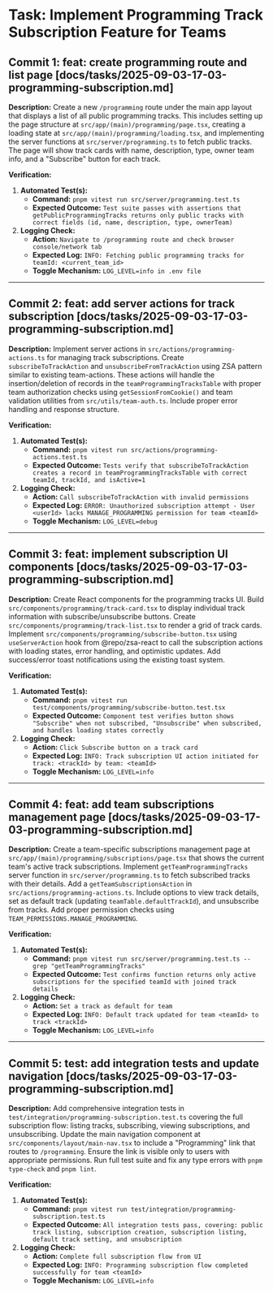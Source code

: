 # Task: Implement Programming Track Subscription Feature for Teams

## Commit 1: feat: create programming route and list page [docs/tasks/2025-09-03-17-03-programming-subscription.md]
**Description:**
Create a new `/programming` route under the main app layout that displays a list of all public programming tracks. This includes setting up the page structure at `src/app/(main)/programming/page.tsx`, creating a loading state at `src/app/(main)/programming/loading.tsx`, and implementing the server functions at `src/server/programming.ts` to fetch public tracks. The page will show track cards with name, description, type, owner team info, and a "Subscribe" button for each track.

**Verification:**
1.  **Automated Test(s):**
    *   **Command:** `pnpm vitest run src/server/programming.test.ts`
    *   **Expected Outcome:** `Test suite passes with assertions that getPublicProgrammingTracks returns only public tracks with correct fields (id, name, description, type, ownerTeam)`
2.  **Logging Check:**
    *   **Action:** `Navigate to /programming route and check browser console/network tab`
    *   **Expected Log:** `INFO: Fetching public programming tracks for teamId: <current_team_id>`
    *   **Toggle Mechanism:** `LOG_LEVEL=info in .env file`

---

## Commit 2: feat: add server actions for track subscription [docs/tasks/2025-09-03-17-03-programming-subscription.md]
**Description:**
Implement server actions in `src/actions/programming-actions.ts` for managing track subscriptions. Create `subscribeToTrackAction` and `unsubscribeFromTrackAction` using ZSA pattern similar to existing team-actions. These actions will handle the insertion/deletion of records in the `teamProgrammingTracksTable` with proper team authorization checks using `getSessionFromCookie()` and team validation utilities from `src/utils/team-auth.ts`. Include proper error handling and response structure.

**Verification:**
1.  **Automated Test(s):**
    *   **Command:** `pnpm vitest run src/actions/programming-actions.test.ts`
    *   **Expected Outcome:** `Tests verify that subscribeToTrackAction creates a record in teamProgrammingTracksTable with correct teamId, trackId, and isActive=1`
2.  **Logging Check:**
    *   **Action:** `Call subscribeToTrackAction with invalid permissions`
    *   **Expected Log:** `ERROR: Unauthorized subscription attempt - User <userId> lacks MANAGE_PROGRAMMING permission for team <teamId>`
    *   **Toggle Mechanism:** `LOG_LEVEL=debug`

---

## Commit 3: feat: implement subscription UI components [docs/tasks/2025-09-03-17-03-programming-subscription.md]
**Description:**
Create React components for the programming tracks UI. Build `src/components/programming/track-card.tsx` to display individual track information with subscribe/unsubscribe buttons. Create `src/components/programming/track-list.tsx` to render a grid of track cards. Implement `src/components/programming/subscribe-button.tsx` using `useServerAction` hook from @repo/zsa-react to call the subscription actions with loading states, error handling, and optimistic updates. Add success/error toast notifications using the existing toast system.

**Verification:**
1.  **Automated Test(s):**
    *   **Command:** `pnpm vitest run test/components/programming/subscribe-button.test.tsx`
    *   **Expected Outcome:** `Component test verifies button shows "Subscribe" when not subscribed, "Unsubscribe" when subscribed, and handles loading states correctly`
2.  **Logging Check:**
    *   **Action:** `Click Subscribe button on a track card`
    *   **Expected Log:** `INFO: Track subscription UI action initiated for track: <trackId> by team: <teamId>`
    *   **Toggle Mechanism:** `LOG_LEVEL=info`

---

## Commit 4: feat: add team subscriptions management page [docs/tasks/2025-09-03-17-03-programming-subscription.md]
**Description:**
Create a team-specific subscriptions management page at `src/app/(main)/programming/subscriptions/page.tsx` that shows the current team's active track subscriptions. Implement `getTeamProgrammingTracks` server function in `src/server/programming.ts` to fetch subscribed tracks with their details. Add a `getTeamSubscriptionsAction` in `src/actions/programming-actions.ts`. Include options to view track details, set as default track (updating `teamTable.defaultTrackId`), and unsubscribe from tracks. Add proper permission checks using `TEAM_PERMISSIONS.MANAGE_PROGRAMMING`.

**Verification:**
1.  **Automated Test(s):**
    *   **Command:** `pnpm vitest run src/server/programming.test.ts --grep "getTeamProgrammingTracks"`
    *   **Expected Outcome:** `Test confirms function returns only active subscriptions for the specified teamId with joined track details`
2.  **Logging Check:**
    *   **Action:** `Set a track as default for team`
    *   **Expected Log:** `INFO: Default track updated for team <teamId> to track <trackId>`
    *   **Toggle Mechanism:** `LOG_LEVEL=info`

---

## Commit 5: test: add integration tests and update navigation [docs/tasks/2025-09-03-17-03-programming-subscription.md]
**Description:**
Add comprehensive integration tests in `test/integration/programming-subscription.test.ts` covering the full subscription flow: listing tracks, subscribing, viewing subscriptions, and unsubscribing. Update the main navigation component at `src/components/layout/main-nav.tsx` to include a "Programming" link that routes to `/programming`. Ensure the link is visible only to users with appropriate permissions. Run full test suite and fix any type errors with `pnpm type-check` and `pnpm lint`.

**Verification:**
1.  **Automated Test(s):**
    *   **Command:** `pnpm vitest run test/integration/programming-subscription.test.ts`
    *   **Expected Outcome:** `All integration tests pass, covering: public track listing, subscription creation, subscription listing, default track setting, and unsubscription`
2.  **Logging Check:**
    *   **Action:** `Complete full subscription flow from UI`
    *   **Expected Log:** `INFO: Programming subscription flow completed successfully for team <teamId>`
    *   **Toggle Mechanism:** `LOG_LEVEL=info`